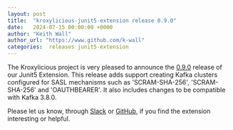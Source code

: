 ```yaml
---
layout: post
title:  "kroxylicious-junit5-extension release 0.9.0"
date:   2024-07-15 00:00:00 +0000
author: "Keith Wall"
author_url: "https://www.github.com/k-wall"
categories:  releases junit5-extension
---
```


The Kroxylicious project is very pleased to announce the [0.9.0](https://github.com/kroxylicious/kroxylicious-junit5-extension/releases/tag/v0.9.0) release of our Junit5 Extension. This release adds support creating Kafka clusters configured for 
SASL mechanisms such as 'SCRAM-SHA-256', 'SCRAM-SHA-256' and 'OAUTHBEARER'.  It also includes changes to be compatible with Kafka 3.8.0.

Please let us know, through [Slack](https://kroxylicious.slack.com) or [GitHub](https://github.com/kroxylicious/kroxylicious-junit5-extension/issues), if you find the extension interesting or helpful.
